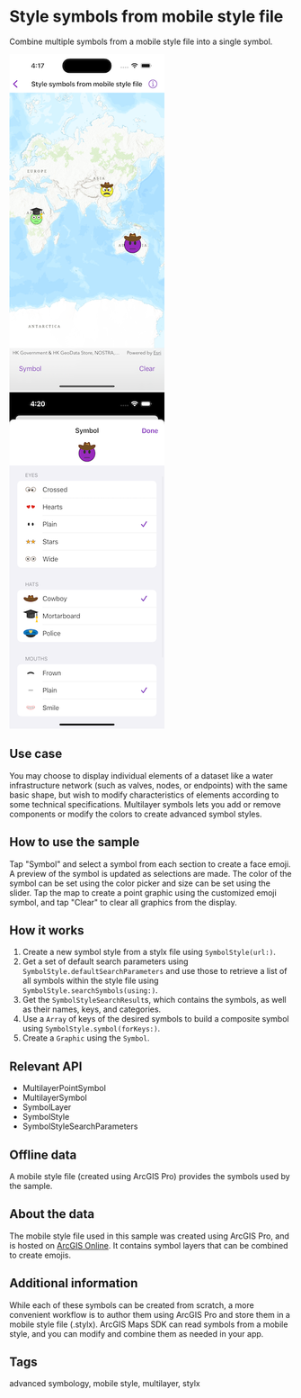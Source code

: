 # Style symbols from mobile style file

Combine multiple symbols from a mobile style file into a single symbol.

![Image of style symbols from mobile style file 1](style-symbols-from-mobile-style-file-1.png)
![Image of style symbols from mobile style file 2](style-symbols-from-mobile-style-file-2.png)

## Use case

You may choose to display individual elements of a dataset like a water infrastructure network (such as valves, nodes, or endpoints) with the same basic shape, but wish to modify characteristics of elements according to some technical specifications. Multilayer symbols lets you add or remove components or modify the colors to create advanced symbol styles.

## How to use the sample

Tap "Symbol" and select a symbol from each section to create a face emoji. A preview of the symbol is updated as selections are made. The color of the symbol can be set using the color picker and size can be set using the slider. Tap the map to create a point graphic using the customized emoji symbol, and tap "Clear" to clear all graphics from the display.

## How it works

1. Create a new symbol style from a stylx file using `SymbolStyle(url:)`.
2. Get a set of default search parameters using `SymbolStyle.defaultSearchParameters` and use those to retrieve a list of all symbols within the style file using `SymbolStyle.searchSymbols(using:)`.
3. Get the `SymbolStyleSearchResult`s, which contains the symbols, as well as their names, keys, and categories.
4. Use a `Array` of keys of the desired symbols to build a composite symbol using `SymbolStyle.symbol(forKeys:)`.
5. Create a `Graphic` using the `Symbol`.

## Relevant API

* MultilayerPointSymbol
* MultilayerSymbol
* SymbolLayer
* SymbolStyle
* SymbolStyleSearchParameters

## Offline data

A mobile style file (created using ArcGIS Pro) provides the symbols used by the sample.

## About the data

The mobile style file used in this sample was created using ArcGIS Pro, and is hosted on [ArcGIS Online](https://www.arcgis.com/home/item.html?id=1bd036f221f54a99abc9e46ff3511cbf). It contains symbol layers that can be combined to create emojis.

## Additional information

While each of these symbols can be created from scratch, a more convenient workflow is to author them using ArcGIS Pro and store them in a mobile style file (.stylx). ArcGIS Maps SDK can read symbols from a mobile style, and you can modify and combine them as needed in your app.

## Tags

advanced symbology, mobile style, multilayer, stylx

